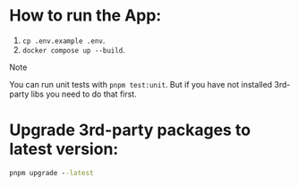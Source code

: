 # How to run the App:

1. `cp .env.example .env`.
2. `docker compose up --build`.

> [!NOTE]
>
> You can run unit tests with `pnpm test:unit`. But if you have not installed 3rd-party libs you need to do that first.

# Upgrade 3rd-party packages to latest version:

```cmd
pnpm upgrade --latest
```
